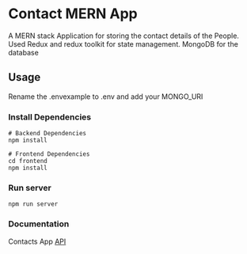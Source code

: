 # Contact MERN App
A MERN stack Application for storing the contact details of the People. Used Redux and redux toolkit for state management. MongoDB for the database

## Usage
Rename the .envexample to .env and add your MONGO_URI

### Install Dependencies

```
# Backend Dependencies
npm install

# Frontend Dependencies
cd frontend 
npm install
```

### Run server
```
npm run server
```

### Documentation 
Contacts App [API](https://documenter.getpostman.com/view/33493993/2sA3QwbpoY)